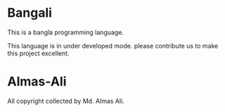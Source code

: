 # Bangali
This is a bangla programming language.

This language is in under developed mode. please contribute us to make this project excellent. 

# Almas-Ali

All copyright collected by Md. Almas Ali.
